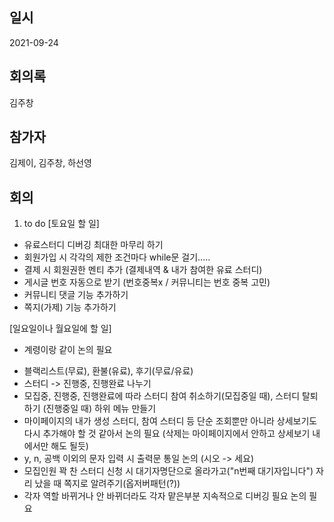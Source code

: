 ## 일시

2021-09-24

## 회의록

김주창

## 참가자

김제이, 김주창, 하선영

## 회의

1. to do
[토요일 할 일]
- 유료스터디 디버깅 최대한 마무리 하기
- 회원가입 시 각각의 제한 조건마다 while문 걸기..... 
- 결제 시 회원권한 멘티 추가 (결제내역 & 내가 참여한 유료 스터디)
- 게시글 번호 자동으로 받기 (번호중복x / 커뮤니티는 번호 중복 고민)
- 커뮤니티 댓글 기능 추가하기
- 쪽지(가제) 기능 추가하기

[일요일이나 월요일에 할 일]
* 계령이랑 같이 논의 필요
- 블랙리스트(무료), 환불(유료), 후기(무료/유료)
- 스터디 -> 진행중, 진행완료 나누기
- 모집중, 진행중, 진행완료에 따라 스터디 참여 취소하기(모집중일 때), 스터디 탈퇴하기 (진행중일 때) 하위 메뉴 만들기
- 마이페이지의 내가 생성 스터디, 참여 스터디 등 단순 조회뿐만 아니라 상세보기도 다시 추가해야 할 것 같아서 논의 필요 (삭제는 마이페이지에서 안하고 상세보기 내에서만 해도 될듯)
- y, n, 공백 이외의 문자 입력 시 출력문 통일 논의 (시오 -> 세요)
- 모집인원 꽉 찬 스터디 신청 시 대기자명단으로 올라가고("n번째 대기자입니다") 자리 났을 때 쪽지로 알려주기(옵저버패턴(?))
- 각자 역할 바뀌거나 안 바뀌더라도 각자 맡은부분 지속적으로 디버깅 필요 논의 필요
